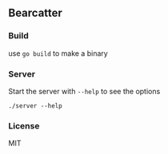 ## Bearcatter

### Build

use `go build` to make a binary

### Server

Start the server with `--help` to see the options

```
./server --help
```

### License

MIT
